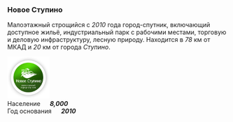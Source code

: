<!--2023-12-09 00:52:55-->
### Новое Ступино
Малоэтажный строщийся с *2010* года город-спутник, включающий доступное жильё, 
индустриальный парк с рабочими местами, торговую и деловую инфраструктуру, лесную природу.
Находится в *78* км от МКАД и *20* км от города *Ступино*.

<img src="./Novoe_Stupino.jpg" width="96px"><br>
Население &emsp; ***8,000*** &emsp;<br>
Год&nbsp;основания &emsp; ***2010***